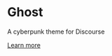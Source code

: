 # Ghost

A cyberpunk theme for Discourse

[Learn more](https://meta.discourse.org/t/ghost-a-cyberpunk-theme-for-discourse/111806?u=melhosseiny)

